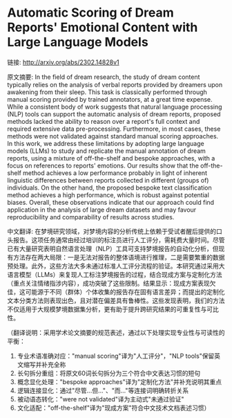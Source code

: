 # Automatic Scoring of Dream Reports' Emotional Content with Large Language Models

链接: http://arxiv.org/abs/2302.14828v1

原文摘要:
In the field of dream research, the study of dream content typically relies
on the analysis of verbal reports provided by dreamers upon awakening from
their sleep. This task is classically performed through manual scoring provided
by trained annotators, at a great time expense. While a consistent body of work
suggests that natural language processing (NLP) tools can support the automatic
analysis of dream reports, proposed methods lacked the ability to reason over a
report's full context and required extensive data pre-processing. Furthermore,
in most cases, these methods were not validated against standard manual scoring
approaches. In this work, we address these limitations by adopting large
language models (LLMs) to study and replicate the manual annotation of dream
reports, using a mixture of off-the-shelf and bespoke approaches, with a focus
on references to reports' emotions. Our results show that the off-the-shelf
method achieves a low performance probably in light of inherent linguistic
differences between reports collected in different (groups of) individuals. On
the other hand, the proposed bespoke text classification method achieves a high
performance, which is robust against potential biases. Overall, these
observations indicate that our approach could find application in the analysis
of large dream datasets and may favour reproducibility and comparability of
results across studies.

中文翻译:
在梦境研究领域，对梦境内容的分析传统上依赖于受试者醒后提供的口头报告。这项任务通常由经过培训的标注员进行人工评分，需耗费大量时间。尽管已有大量研究表明自然语言处理（NLP）工具可支持梦境报告的自动化分析，但现有方法存在两大局限：一是无法对报告的整体语境进行推理，二是需要繁重的数据预处理。此外，这些方法大多未通过标准人工评分流程的验证。本研究通过采用大语言模型（LLMs）来复现人工标注梦境报告的过程，结合现成方案与定制化方法（重点关注情绪指涉内容），成功突破了这些限制。结果显示：现成方案表现欠佳，这可能源于不同（群体）个体收集的报告存在固有语言差异；而提出的定制化文本分类方法则表现出色，且对潜在偏差具有鲁棒性。这些发现表明，我们的方法不仅适用于大规模梦境数据集分析，更有助于提升跨研究结果的可重复性与可比性。

（翻译说明：采用学术论文摘要的规范表述，通过以下处理实现专业性与可读性的平衡：
1. 专业术语准确对应："manual scoring"译为"人工评分"，"NLP tools"保留英文缩写并补充全称
2. 长句拆分重组：将原文60词长句拆分为三个符合中文表达习惯的短句
3. 概念显化处理："bespoke approaches"译为"定制化方法"并补充说明其重点
4. 逻辑连接显化：通过"尽管...但..."、"而..."等连接词明确转折关系
5. 被动语态转化："were not validated"译为主动式"未通过验证"
6. 文化适配："off-the-shelf"译为"现成方案"符合中文技术文档表述习惯）
